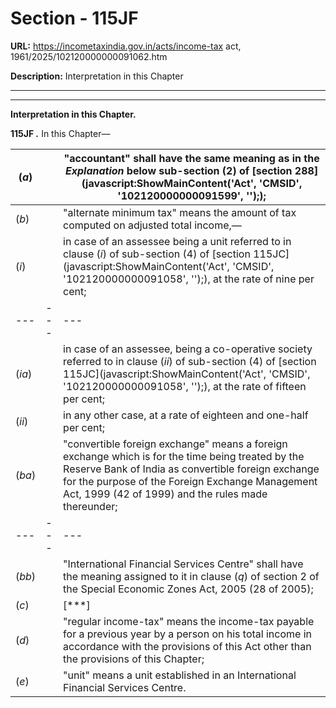 # Section - 115JF

**URL:** https://incometaxindia.gov.in/acts/income-tax act, 1961/2025/102120000000091062.htm

**Description:** Interpretation in this Chapter

---

****

**Interpretation in this Chapter.**

**115JF _._** In this Chapter—

(_a_) |  |  "accountant" shall have the same meaning as in the _Explanation_ below sub-section (2) of [section 288](javascript:ShowMainContent\('Act', 'CMSID', '102120000000091599', ''\););  
---|---|---  
(_b_) |  |  "alternate minimum tax" means the amount of tax computed on adjusted total income,—  
(_i_) |  |  in case of an assessee being a unit referred to in clause (_i_) of sub-section (4) of [section 115JC](javascript:ShowMainContent\('Act', 'CMSID', '102120000000091058', ''\);), at the rate of nine per cent;  
---|---|---  
(_ia_) |  |  in case of an assessee, being a co-operative society referred to in clause (_ii_) of sub-section (4) of [section 115JC](javascript:ShowMainContent\('Act', 'CMSID', '102120000000091058', ''\);), at the rate of fifteen per cent;  
(_ii_) |  |  in any other case, at a rate of eighteen and one-half per cent;  
(_ba_) |  |  "convertible foreign exchange" means a foreign exchange which is for the time being treated by the Reserve Bank of India as convertible foreign exchange for the purpose of the Foreign Exchange Management Act, 1999 (42 of 1999) and the rules made thereunder;  
---|---|---  
(_bb_) |  |  "International Financial Services Centre" shall have the meaning assigned to it in clause (_q_) of section 2 of the Special Economic Zones Act, 2005 (28 of 2005);  
(_c_) |  |  [***]  
(_d_) |  |  "regular income-tax" means the income-tax payable for a previous year by a person on his total income in accordance with the provisions of this Act other than the provisions of this Chapter;  
(_e_) |  |  "unit" means a unit established in an International Financial Services Centre.
